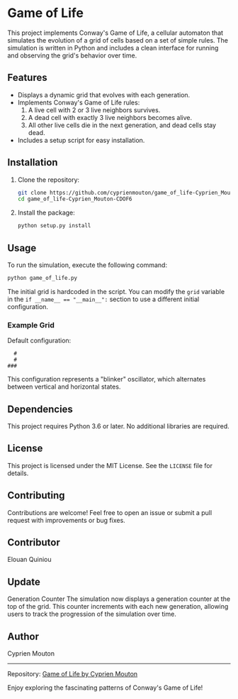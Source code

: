 # Game of Life

This project implements Conway's Game of Life, a cellular automaton that simulates the evolution of a grid of cells based on a set of simple rules. The simulation is written in Python and includes a clean interface for running and observing the grid's behavior over time.

## Features

- Displays a dynamic grid that evolves with each generation.
- Implements Conway's Game of Life rules:
  1. A live cell with 2 or 3 live neighbors survives.
  2. A dead cell with exactly 3 live neighbors becomes alive.
  3. All other live cells die in the next generation, and dead cells stay dead.
- Includes a setup script for easy installation.

## Installation

1. Clone the repository:
   ```bash
   git clone https://github.com/cyprienmouton/game_of_life-Cyprien_Mouton-CDOF6.git
   cd game_of_life-Cyprien_Mouton-CDOF6
   ```

2. Install the package:
   ```bash
   python setup.py install
   ```

## Usage

To run the simulation, execute the following command:
```bash
python game_of_life.py
```

The initial grid is hardcoded in the script. You can modify the `grid` variable in the `if __name__ == "__main__":` section to use a different initial configuration.

### Example Grid
Default configuration:
```
  #  
  #  
### 
```
This configuration represents a "blinker" oscillator, which alternates between vertical and horizontal states.

## Dependencies

This project requires Python 3.6 or later. No additional libraries are required.

## License

This project is licensed under the MIT License. See the `LICENSE` file for details.

## Contributing

Contributions are welcome! Feel free to open an issue or submit a pull request with improvements or bug fixes.

## Contributor

Elouan Quiniou

## Update

Generation Counter
The simulation now displays a generation counter at the top of the grid. This counter increments with each new generation, allowing users to track the progression of the simulation over time.

## Author

Cyprien Mouton

---

Repository: [Game of Life by Cyprien Mouton](https://github.com/cyprienmouton/game_of_life-Cyprien_Mouton-CDOF6/blob/main/setup.py)

Enjoy exploring the fascinating patterns of Conway's Game of Life!



